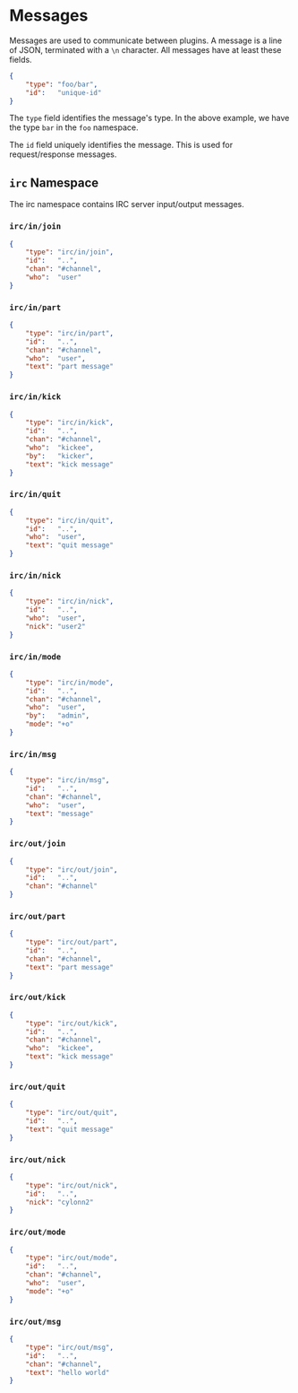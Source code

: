 # Messages

Messages are used to communicate between plugins. A message is a line of JSON,
terminated with a `\n` character. All messages have at least these fields.

```json
{
    "type": "foo/bar",
    "id":   "unique-id"
}
```

The `type` field identifies the message's type. In the above example, we have
the type `bar` in the `foo` namespace.

The `id` field uniquely identifies the message. This is used for
request/response messages.

## `irc` Namespace
The irc namespace contains IRC server input/output messages.

### `irc/in/join`
```json
{
    "type": "irc/in/join",
    "id":   "..",
    "chan": "#channel",
    "who":  "user"
}
```

### `irc/in/part`
```json
{
    "type": "irc/in/part",
    "id":   "..",
    "chan": "#channel",
    "who":  "user",
    "text": "part message"
}
```

### `irc/in/kick`
```json
{
    "type": "irc/in/kick",
    "id":   "..",
    "chan": "#channel",
    "who":  "kickee",
    "by":   "kicker",
    "text": "kick message"
}
```

### `irc/in/quit`
```json
{
    "type": "irc/in/quit",
    "id":   "..",
    "who":  "user",
    "text": "quit message"
}
```

### `irc/in/nick`
```json
{
    "type": "irc/in/nick",
    "id":   "..",
    "who":  "user",
    "nick": "user2"
}
```

### `irc/in/mode`
```json
{
    "type": "irc/in/mode",
    "id":   "..",
    "chan": "#channel",
    "who":  "user",
    "by":   "admin",
    "mode": "+o"
}
```

### `irc/in/msg`
```json
{
    "type": "irc/in/msg",
    "id":   "..",
    "chan": "#channel",
    "who":  "user",
    "text": "message"
}
```

### `irc/out/join`
```json
{
    "type": "irc/out/join",
    "id":   "..",
    "chan": "#channel"
}
```

### `irc/out/part`
```json
{
    "type": "irc/out/part",
    "id":   "..",
    "chan": "#channel",
    "text": "part message"
}
```

### `irc/out/kick`
```json
{
    "type": "irc/out/kick",
    "id":   "..",
    "chan": "#channel",
    "who":  "kickee",
    "text": "kick message"
}
```

### `irc/out/quit`
```json
{
    "type": "irc/out/quit",
    "id":   "..",
    "text": "quit message"
}
```

### `irc/out/nick`
```json
{
    "type": "irc/out/nick",
    "id":   "..",
    "nick": "cylonn2"
}
```

### `irc/out/mode`
```json
{
    "type": "irc/out/mode",
    "id":   "..",
    "chan": "#channel",
    "who":  "user",
    "mode": "+o"
}
```

### `irc/out/msg`
```json
{
    "type": "irc/out/msg",
    "id":   "..",
    "chan": "#channel",
    "text": "hello world"
}
```
